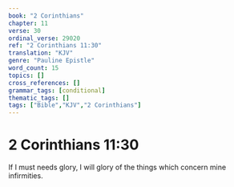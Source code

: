 ```yaml
---
book: "2 Corinthians"
chapter: 11
verse: 30
ordinal_verse: 29020
ref: "2 Corinthians 11:30"
translation: "KJV"
genre: "Pauline Epistle"
word_count: 15
topics: []
cross_references: []
grammar_tags: [conditional]
thematic_tags: []
tags: ["Bible","KJV","2 Corinthians"]
---
```


# 2 Corinthians 11:30

If I must needs glory, I will glory of the things which concern mine infirmities.
